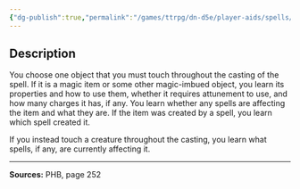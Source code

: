 ```yaml
---
{"dg-publish":true,"permalink":"/games/ttrpg/dn-d5e/player-aids/spells/level-1/identify/","tags":["TTRPG/DND/5e","verbal","somatic","material","ritual"]}
---
```



## Description
You choose one object that you must touch throughout the casting of the spell.
If it is a magic item or some other magic-imbued object, you learn its properties and how to use them, whether it requires attunement to use, and how many charges it has, if any.
You learn whether any spells are affecting the item and what they are.
If the item was created by a spell, you learn which spell created it.

If you instead touch a creature throughout the casting, you learn what spells, if any, are currently affecting it.

---

**Sources:** PHB, page 252
